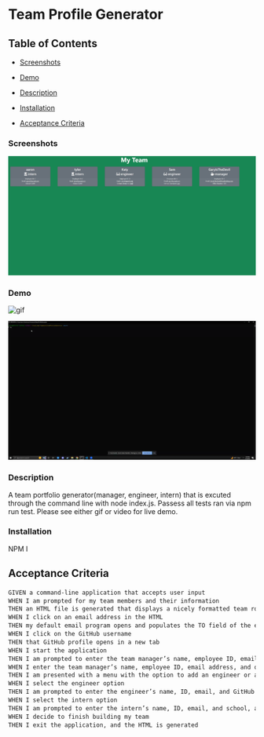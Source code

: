 #  Team Profile Generator
## Table of Contents
* [Screenshots](#Screenshots)

* [Demo](#Demo)

* [Description](#Description)

* [Installation](#Installation)

* [Acceptance Criteria](#Acceptance-Criteria)

### Screenshots

![image](https://github.com/AaronVenema/teamProfileGenerator/blob/main/demo/teamProfileGenerator.jpg)

### Demo

![gif](https://github.com/AaronVenema/teamProfileGenerator/blob/main/demo/demoGif.gif) <br>


![gif](https://github.com/AaronVenema/teamProfileGenerator/blob/main/demo/demoTestGif.gif) <br>

### Description
A team portfolio generator(manager, engineer, intern) that is excuted through the command line with node index.js. Passess all tests ran via npm run test. Please see either gif or video for live demo.  

### Installation
NPM I 



## Acceptance Criteria

```md
GIVEN a command-line application that accepts user input
WHEN I am prompted for my team members and their information
THEN an HTML file is generated that displays a nicely formatted team roster based on user input
WHEN I click on an email address in the HTML
THEN my default email program opens and populates the TO field of the email with the address
WHEN I click on the GitHub username
THEN that GitHub profile opens in a new tab
WHEN I start the application
THEN I am prompted to enter the team manager’s name, employee ID, email address, and office number
WHEN I enter the team manager’s name, employee ID, email address, and office number
THEN I am presented with a menu with the option to add an engineer or an intern or to finish building my team
WHEN I select the engineer option
THEN I am prompted to enter the engineer’s name, ID, email, and GitHub username, and I am taken back to the menu
WHEN I select the intern option
THEN I am prompted to enter the intern’s name, ID, email, and school, and I am taken back to the menu
WHEN I decide to finish building my team
THEN I exit the application, and the HTML is generated
```

